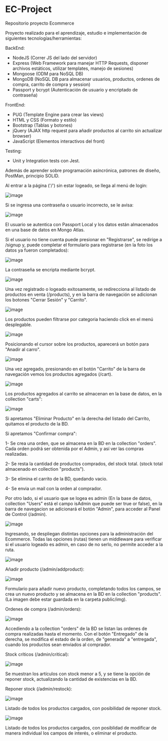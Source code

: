 # EC-Project
 Repositorio proyecto Ecommerce
 
 Proyecto realizado para el aprendizaje, estudio e implementación de siguientes tecnologías/herramientas:
 
 BackEnd:
  - NodeJS (Correr JS del lado del servidor)
  - Express (Web Framework para manejar HTTP Requests, disponer archivos estáticos, utilizar templates, manejo de sesiones)
  - Mongoose (ODM para NoSQL DB)
  - MongoDB (NoSQL DB para almacenar usuarios, productos, ordenes de compra, carrito de compra y session)
  - Passport y bcrypt (Autenticación de usuario y encriptado de contraseña)
 
 FrontEnd:
  - PUG (Template Engine para crear las views)
  - HTML y CSS (Formato y estilo)
  - Bootstrap (Tablas y botones)
  - jQuery (AJAX http request para añadir productos al carrito sin actualizar browser)
  - JavaScript (Elementos interactivos del front)
  
 Testing:
  - Unit y Integration tests con Jest.

Además de aprender sobre programación asincrónica, patrones de diseño, PostMan, principio SOLID.

Al entrar a la página ('/') sin estar logeado, se llega al menú de login:

![image](https://user-images.githubusercontent.com/114360790/209010708-d3e0509a-3c79-48b7-957a-3aeff96901e6.png)

Si se ingresa una contraseña o usuario incorrecto, se le avisa:

![image](https://user-images.githubusercontent.com/114360790/209010858-f06e3548-bffd-45d6-a907-462115f402d1.png)

El usuario se autentica con Passport Local y los datos están almacenados en una base de datos en Mongo Atlas.

Si el usuario no tiene cuenta puede presionar en "Registrarse", se redirige a /signup y, puede completar el formulario para registrarse (en la foto los datos ya fueron completados):

![image](https://user-images.githubusercontent.com/114360790/209011360-6c2b31cf-94f2-4c5c-a96a-458cfe7b8b0f.png)

La contraseña se encripta mediante bcrypt.

![image](https://user-images.githubusercontent.com/114360790/209013076-f5cd0c7d-80cd-4bc1-a39c-8c92d4a9716d.png)

Una vez registrado o logeado exitosamente, se redirecciona al listado de productos en venta (/products), y en la barra de navegación se adicionan los botones "Cerrar Sesión" y "Carrito".

![image](https://user-images.githubusercontent.com/114360790/209013245-5d988329-4313-40ad-84bf-302813078764.png)

Los productos pueden filtrarse por categoria haciendo click en el menú desplegable.

![image](https://user-images.githubusercontent.com/114360790/209019501-2b249f2a-e0d0-484f-9a30-0a47d531b12c.png)

Posicionando el cursor sobre los productos, aparecerá un botón para "Anadir al carro".

![image](https://user-images.githubusercontent.com/114360790/209019762-60260000-136e-4e0b-bbe2-08d5c839c90b.png)

Una vez agregado, presionando en el botón "Carrito" de la barra de navegación vemos los productos agregados (/cart).

![image](https://user-images.githubusercontent.com/114360790/209020027-8710799d-604b-4050-9005-b2202b2c334f.png)

Los productos agregados al carrito se almacenan en la base de datos, en la collection "carts":

![image](https://user-images.githubusercontent.com/114360790/209020672-ae1414a1-c45f-4a74-a6d0-93ee729ea3fc.png)

Si apretamos "Eliminar Producto" en la derecha del listado del Carrito, quitamos el producto de la BD.

Si apretamos "Confirmar compra":

1- Se crea una orden, que se almacena en la BD en la collection "orders". Cada orden podrá ser obtenida por el Admin, y así ver las compras realizadas.

2- Se resta la cantidad de productos comprados, del stock total.  (stock total almacenado en collection "products").

3- Se elimina el carrito de la BD, quedando vacio.

4- Se envia un mail con la orden al comprador.

Por otro lado, si el usuario que se logea es admin (En la base de datos, collection "Users" está el campo isAdmin que puede ser true or false), en la barra de navegacion se adicionará el botón "Admin", para acceder al Panel de Control (/admin).

![image](https://user-images.githubusercontent.com/114360790/209178453-e122d32b-7d8f-4695-8394-a7c15bc49529.png)

Ingresando, se despliegan distintas opciones para la administración del Ecommerce. Todas las opciones (rutas) tienen un middleware para verificar si el usuario logeado es admin, en caso de no serlo, no permite acceder a la ruta.

![image](https://user-images.githubusercontent.com/114360790/209178620-1900d26a-6a12-40fd-8712-151bdc57b789.png)

Añadir producto (/admin/addproduct):

![image](https://user-images.githubusercontent.com/114360790/209182939-5aee4f2d-2754-4ed3-86cd-95277a6362ad.png)

Formulario para añadir nuevo producto, completando todos los campos, se crea un nuevo producto y se almacena en la BD en la collection "products". (La imagen debe estar guardada en la carpeta public/img).

Ordenes de compra (/admin/orders): 

![image](https://user-images.githubusercontent.com/114360790/209180247-359cc4e0-cb93-4433-bb97-e65830ac831f.png)

Accediendo a la collection "orders" de la BD se listan las ordenes de compra realizadas hasta el momento. Con el botón "Entregado" de la derecha, se modifica el estado de la orden, de "generada" a "entregada", cuando los productos sean enviados al comprador.

Stock críticos (/admin/critical):

![image](https://user-images.githubusercontent.com/114360790/209180572-a2f332b8-f75d-4b54-8579-bd9ef0769285.png)

Se muestran los artículos con stock menor a 5, y se tiene la opción de reponer stock, actualizando la cantidad de existencias en la BD.

Reponer stock (/admin/restock):

![image](https://user-images.githubusercontent.com/114360790/209180852-5a720cd2-674a-4701-92b7-76acd3846511.png)

Listado de todos los productos cargados, con posibilidad de reponer stock.

![image](https://user-images.githubusercontent.com/114360790/209181082-31071e81-8de9-4e91-ae76-18eff85d6715.png)

Listado de todos los productos cargados, con posiblidad de modificar de manera individual los campos de interés, o eliminar el producto.


